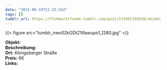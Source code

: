 ```yaml
---
date: "2015-06-19T21:25:24Z"
tags: []
tumblr_url: https://flohmarktfunde.tumblr.com/post/131901335818/objekt-lorem-ipsum-beschreibung-lorem-ipsum-ort
---
```

 {{< figure src="tumblr_nwo02kGDtZ1tfawupo1_1280.jpg" >}}  

**Objekt:**   
**Beschreibung:**   
**Ort:** Königsberger Straße  
**Preis:** 6€  
**Links:** 
